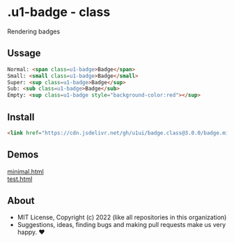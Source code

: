 # .u1-badge - class
Rendering badges

## Ussage

```html
Normal: <span class=u1-badge>Badge</span>
Small: <small class=u1-badge>Badge</small>
Super: <sup class=u1-badge>Badge</sup>
Sub: <sub class=u1-badge>Badge</sub>
Empty: <sup class=u1-badge style="background-color:red"></sup>
```

## Install

```html
<link href="https://cdn.jsdelivr.net/gh/u1ui/badge.class@3.0.0/badge.min.css" rel=stylesheet>
```

## Demos

[minimal.html](http://gcdn.li/u1ui/badge.class@main/tests/minimal.html)  
[test.html](http://gcdn.li/u1ui/badge.class@main/tests/test.html)  

## About

- MIT License, Copyright (c) 2022 <u1> (like all repositories in this organization) <br>
- Suggestions, ideas, finding bugs and making pull requests make us very happy. ♥

